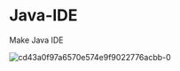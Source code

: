 # Java-IDE
Make Java IDE

![cd43a0f97a6570e574e9f9022776acbb-0](https://user-images.githubusercontent.com/25001697/87290286-c3151280-c538-11ea-87f3-228189737908.jpg)
